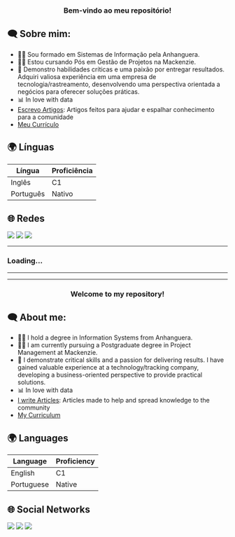 <h3 align="center">Bem-vindo ao meu repositório!</h3>

<h2 align="left">🗨 Sobre mim:</h2>

 - 👨‍🎓 Sou formado em Sistemas de Informação pela Anhanguera.
 - 👨‍💻 Estou cursando Pós em Gestão de Projetos na Mackenzie.
 - 🔭 Demonstro habilidades críticas e uma paixão por entregar resultados. Adquiri valiosa experiência em uma empresa de tecnologia/rastreamento, desenvolvendo uma perspectiva orientada a negócios para oferecer soluções práticas.
 - 📊 In love with data
 - [Escrevo Artigos](https://www.linkedin.com/in/lorenzo-uriel-6171b7186/recent-activity/articles/): Artigos feitos para ajudar e espalhar conhecimento para a comunidade
 - [Meu Currículo](https://drive.google.com/file/d/1aUwNUhqNl9OyJz8eW8JlX21xdvhZz3Ey/view?usp=sharing)
   
<h2 align="left">🌍 Línguas</h2>

| Língua      | Proficiência                                                               |
| ------------- | ------------------------------------------------------------------------- |
| Inglês | C1 |
| Português | Nativo |


<h2 align="left">🌐 Redes</h2>
<a href="https://www.linkedin.com/in/lorenzo-uriel-6171b7186/" target="_blank"><img src="https://img.shields.io/badge/-LinkedIn-%230077B5?style=for-the-badge&logo=linkedin&logoColor=white" target="_blank"></a> 
<a href="https://medium.com/@lorenzouriel" target="_blank"><img src="https://img.shields.io/badge/Medium-12100E?style=for-the-badge&logo=medium&logoColor=white" target="_blank"></a> 
<a href = "mailto:lorenzouriel394@gmail.com"><img src="https://img.shields.io/badge/-Gmail-%23333?style=for-the-badge&logo=gmail&logoColor=white" target="_blank"></a>

</div> 

---
### Loading...
---
---

<h3 align="center">Welcome to my repository!</h3>

<h2 align="left">🗨 About me:</h2>

 - 👨‍🎓 I hold a degree in Information Systems from Anhanguera.
 - 👨‍💻 I am currently pursuing a Postgraduate degree in Project Management at Mackenzie.
 - 🔭 I demonstrate critical skills and a passion for delivering results. I have gained valuable experience at a technology/tracking company, developing a business-oriented perspective to provide practical solutions.
 - 📊 In love with data
 - [I write Articles](https://medium.com/@lorenzouriel): Articles made to help and spread knowledge to the community
 - [My Curriculum](https://drive.google.com/file/d/13Jw5vm5xbmuxQcRS03gDk1VaDsPF5qBU/view?usp=sharing)

<h2 align="left">🌍 Languages</h2>

| Language      | Proficiency                                                               |
| ------------- | ------------------------------------------------------------------------- |
| English | C1 |
| Portuguese | Native |


<h2 align="left">🌐 Social Networks</h2>
<a href="https://www.linkedin.com/in/lorenzo-uriel-6171b7186/" target="_blank"><img src="https://img.shields.io/badge/-LinkedIn-%230077B5?style=for-the-badge&logo=linkedin&logoColor=white" target="_blank"></a> 
<a href="https://medium.com/@lorenzouriel" target="_blank"><img src="https://img.shields.io/badge/Medium-12100E?style=for-the-badge&logo=medium&logoColor=white" target="_blank"></a> 
<a href = "mailto:lorenzouriel394@gmail.com"><img src="https://img.shields.io/badge/-Gmail-%23333?style=for-the-badge&logo=gmail&logoColor=white" target="_blank"></a>

</div>

